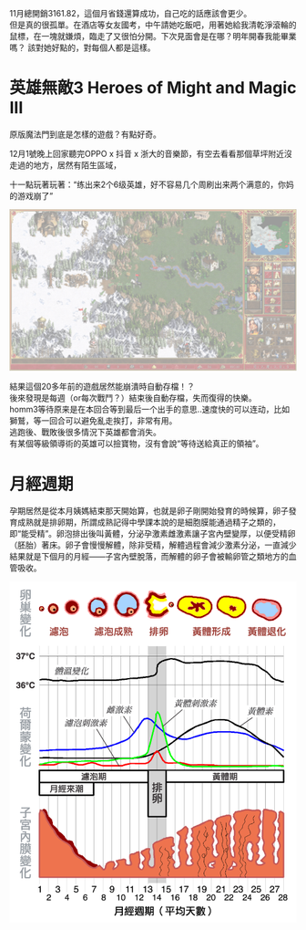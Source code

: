<!-- ex_nolevel -->

11月總開銷3161.82，這個月省錢還算成功，自己吃的話應該會更少。  
但是真的很孤單。在酒店等女友國考，中午請她吃飯吧，用著她給我清乾淨滾輪的鼠標，在一塊就嫌煩，臨走了又很怕分開。下次見面會是在哪？明年開春我能畢業嗎？
該對她好點的，對每個人都是這樣。

# 英雄無敵3 Heroes of Might and Magic III
原版魔法門到底是怎樣的遊戲？有點好奇。

12月1號晚上回家聽完OPPO x 抖音 x 浙大的音樂節，有空去看看那個草坪附近沒走過的地方，居然有陌生區域，

十一點玩著玩著：“练出来2个6级英雄，好不容易几个周刷出来两个满意的，你妈的游戏崩了”

![](/assets/练出来2个6级英雄，好不容易几个周刷出来两个满意的，你妈的游戏崩了.png)

結果這個20多年前的遊戲居然能崩潰時自動存檔！？  
後來發現是每週（or每次戰鬥？）結束後自動存檔，失而復得的快樂。  
homm3等待原来是在本回合等到最后一个出手的意思..速度快的可以连动，比如獅鷲，等一回合可以避免亂走挨打，非常有用。  
逃跑後、戰敗後很多情況下英雄都會消失。  
有某個等級領導術的英雄可以撿寶物，沒有會說“等待送給真正的領袖”。

# 月經週期
孕期居然是從本月姨媽結束那天開始算，也就是卵子剛開始發育的時候算，卵子發育成熟就是排卵期，所謂成熟記得中學課本說的是細胞膜能通過精子之類的，即“能受精”。卵泡排出後叫黃體，分泌孕激素雌激素讓子宮內壁變厚，以便受精卵（胚胎）著床。卵子會慢慢解體，除非受精，解體過程會減少激素分泌，一直減少結果就是下個月的月經——子宮內壁脫落，而解體的卵子會被輸卵管之類地方的血管吸收。

![機制真奇妙](/assets/MenstrualCycle_zh.png)